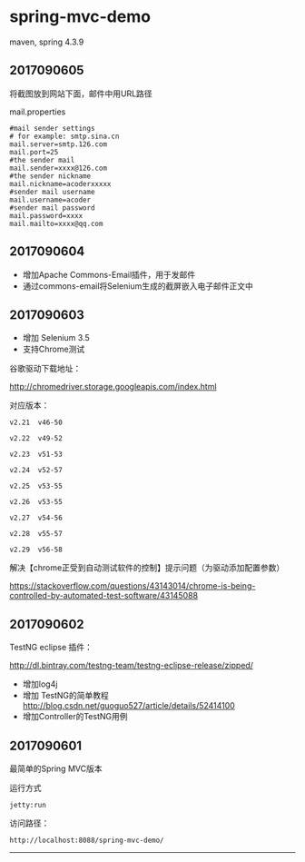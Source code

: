 # spring-mvc-demo
maven, spring 4.3.9


2017090605
----------


将截图放到网站下面，邮件中用URL路径

mail.properties

	#mail sender settings
	# for example: smtp.sina.cn
	mail.server=smtp.126.com
	mail.port=25
	#the sender mail
	mail.sender=xxxx@126.com
	#the sender nickname
	mail.nickname=acoderxxxxx
	#sender mail username
	mail.username=acoder
	#sender mail password
	mail.password=xxxx
	mail.mailto=xxxx@qq.com

2017090604
----------

- 增加Apache Commons-Email插件，用于发邮件
- 通过commons-email将Selenium生成的截屏嵌入电子邮件正文中

2017090603
----------

- 增加 Selenium 3.5
- 支持Chrome测试


谷歌驱动下载地址：

http://chromedriver.storage.googleapis.com/index.html

对应版本：

	v2.21  v46-50
	
	v2.22  v49-52
	
	v2.23  v51-53
	
	v2.24  v52-57
	
	v2.25  v53-55
	
	v2.26  v53-55
	
	v2.27  v54-56
	
	v2.28  v55-57
	
	v2.29  v56-58

解决【chrome正受到自动测试软件的控制】提示问题（为驱动添加配置参数）

https://stackoverflow.com/questions/43143014/chrome-is-being-controlled-by-automated-test-software/43145088


2017090602
----------


TestNG eclipse 插件：

http://dl.bintray.com/testng-team/testng-eclipse-release/zipped/


- 增加log4j
- 增加 TestNG的简单教程 http://blog.csdn.net/guoguo527/article/details/52414100
- 增加Controller的TestNG用例


2017090601
----------
最简单的Spring MVC版本

运行方式

	jetty:run

访问路径：

	http://localhost:8088/spring-mvc-demo/



----------



